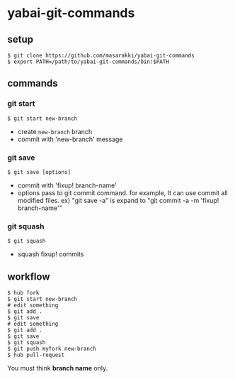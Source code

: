 # yabai-git-commands

## setup

    $ git clone https://github.com/masarakki/yabai-git-commands
    $ export PATH=/path/to/yabai-git-commands/bin:$PATH

## commands

### git start

    $ git start new-branch

- create `new-branch` branch
- commit with 'new-branch' message

### git save

    $ git save [options]

- commit with 'fixup! branch-name'
- options pass to git commit command.
  for example, It can use commit all modified files.
  ex) "git save -a" is expand to "git commit -a -m 'fixup! branch-name'"

### git squash

    $ git squash

- squash fixup! commits

## workflow

    $ hub fork
    $ git start new-branch
    # edit something
    $ git add .
    $ git save
    # edit something
    $ git add .
    $ git save
    $ git squash
    $ git push myfork new-branch
    $ hub pull-request

You must think **branch name** only.
